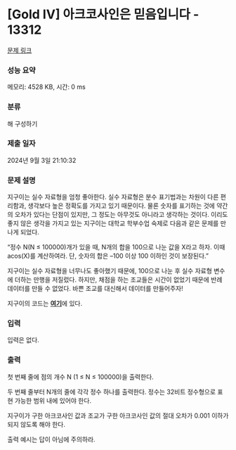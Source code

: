 # [Gold IV] 아크코사인은 믿음입니다 - 13312 

[문제 링크](https://www.acmicpc.net/problem/13312) 

### 성능 요약

메모리: 4528 KB, 시간: 0 ms

### 분류

해 구성하기

### 제출 일자

2024년 9월 3일 21:10:32

### 문제 설명

<p>지구이는 실수 자료형을 엄청 좋아한다. 실수 자료형은 분수 표기법과는 차원이 다른 편리함과, 생각보다 높은 정확도를 가지고 있기 때문이다. 물론 숫자를 표기하는 것에 약간의 오차가 있다는 단점이 있지만, 그 정도는 아무것도 아니라고 생각하는 것이다. 이리도 좋지 않은 생각을 가지고 있는 지구이는 대학교 학부수업 숙제로 다음과 같은 문제를 만나게 되었다.</p>

<p>“정수 N(N ≤ 100000)개가 있을 때, N개의 합을 100으로 나눈 값을 X라고 하자. 이때 acos(X)를 계산하여라. 단, 숫자의 합은 –100 이상 100 이하인 것이 보장된다.”</p>

<p>지구이는 실수 자료형을 너무나도 좋아했기 때문에, 100으로 나눈 후 실수 자료형 변수에 더하는 만행을 저질렀다. 하지만, 채점을 하는 조교들은 시간이 없었기 때문에 반례 데이터를 만들 수 없었다. 바쁜 조교를 대신해서 데이터를 만들어주자!</p>

<p>지구이의 코드는 <a href="https://onlinejudgeimages.s3-ap-northeast-1.amazonaws.com/problem/13312/acos.cpp"><strong><u>여기</u></strong></a>에 있다.</p>

### 입력 

 <p>입력은 없다.</p>

### 출력 

 <p>첫 번째 줄에 점의 개수 N (1 ≤ N ≤ 100000)을 출력한다.</p>

<p>두 번째 줄부터 N개의 줄에 각각 정수 하나를 출력한다. 정수는 32비트 정수형으로 표현 가능한 범위 내에 있어야 한다.</p>

<p>지구이가 구한 아크코사인 값과 조교가 구한 아크코사인 값의 절대 오차가 0.001 이하가 되지 않도록 해야 한다.</p>

<p>출력 예시는 답이 아님에 주의하라.</p>

